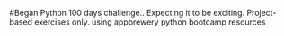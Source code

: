 #Began Python 100 days challenge..
Expecting it to be exciting.
Project-based exercises only. using appbrewery python bootcamp resources
